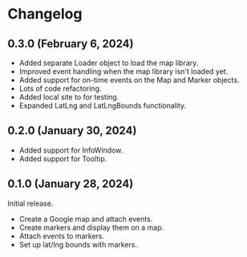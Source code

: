 # Changelog

## 0.3.0 (February 6, 2024)

- Added separate Loader object to load the map library.
- Improved event handling when the map library isn't loaded yet.
- Added support for on-time events on the Map and Marker objects.
- Lots of code refactoring.
- Added local site to for testing.
- Expanded LatLng and LatLngBounds functionality.

## 0.2.0 (January 30, 2024)

- Added support for InfoWindow.
- Added support for Tooltip.

## 0.1.0 (January 28, 2024)

Initial release.

- Create a Google map and attach events.
- Create markers and display them on a map.
- Attach events to markers.
- Set up lat/lng bounds with markers.
